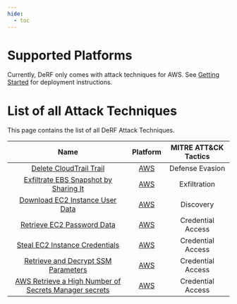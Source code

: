 ```yaml
---
hide:
  - toc
---
```


# Supported Platforms

Currently, DeRF only comes with attack techniques for AWS.  See [Getting Started](../Deployment/derf-deployment.md) for deployment instructions.

# List of all Attack Techniques

This page contains the list of all DeRF Attack Techniques.

| Name   | Platform | MITRE ATT&CK Tactics |
| :----: | :------: | :------------------: |
| [Delete CloudTrail Trail](./aws/cloudtrail-delete.md) | [AWS](./AWS/index.md) | Defense Evasion |
| [Exfiltrate EBS Snapshot by Sharing It](./aws/ec2-share-ebs-snapshot.md) | [AWS](./AWS/index.md) | Exfiltration |
| [Download EC2 Instance User Data](./aws/ec2-get-user-data.md) | [AWS](./AWS/index.md) | Discovery |
| [Retrieve EC2 Password Data](./aws/ec2-get-password-data.md) | [AWS](./AWS/index.md) | Credential Access |
| [Steal EC2 Instance Credentials](./aws/ec2-steal-instance-credentials.md) | [AWS](./AWS/index.md) | Credential Access |
| [Retrieve and Decrypt SSM Parameters](./aws/ssm-retrieve-securestring-parameters.md) | [AWS](./AWS/index.md) | Credential Access |
| [AWS Retrieve a High Number of Secrets Manager secrets](./aws/secretsmanager-retrieve-secrets.md) | [AWS](./AWS/index.md) | Credential Access |

